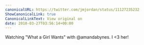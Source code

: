 ```yaml
---
canonicalURL: https://twitter.com/jmjordan/status/11127235232
ShowCanonicalLink: true
CanonicalLinkText: View original on
date: 2010-03-27T03:56:14+00:00
---
```

Watching "What a Girl Wants" with @amandabynes. I &lt;3 her!